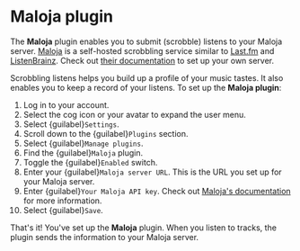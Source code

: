 # Maloja plugin

The __Maloja__ plugin enables you to submit (scrobble) listens to your Maloja server. [Maloja](https://github.com/krateng/maloja) is a self-hosted scrobbling service similar to [Last.fm](https://last.fm) and [ListenBrainz](https://listenbrainz.org). Check out [their documentation](https://github.com/krateng/maloja#how-to-install) to set up your own server.

Scrobbling listens helps you build up a profile of your music tastes. It also enables you to keep a record of your listens. To set up the __Maloja plugin__:

1. Log in to your account.
2. Select the cog icon or your avatar to expand the user menu.
3. Select {guilabel}`Settings`.
4. Scroll down to the {guilabel}`Plugins` section.
5. Select {guilabel}`Manage plugins`.
6. Find the {guilabel}`Maloja` plugin.
7. Toggle the {guilabel}`Enabled` switch.
8. Enter your {guilabel}`Maloja server URL`. This is the URL you set up for your Maloja server.
9. Enter {guilabel}`Your Maloja API key`. Check out [Maloja's documentation](https://github.com/krateng/maloja#how-to-scrobble) for more information.
10. Select {guilabel}`Save`.

That's it! You've set up the __Maloja__ plugin. When you listen to tracks, the plugin sends the information to your Maloja server.
